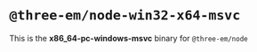 # `@three-em/node-win32-x64-msvc`

This is the **x86_64-pc-windows-msvc** binary for `@three-em/node`
